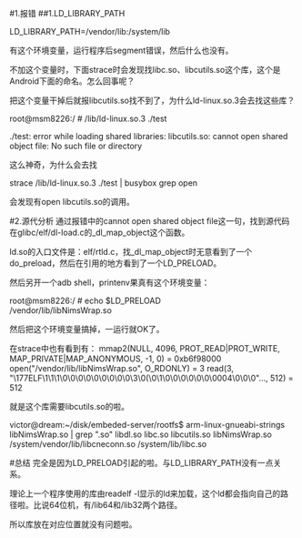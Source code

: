 #1.报错
##1.LD_LIBRARY_PATH

LD_LIBRARY_PATH=/vendor/lib:/system/lib

有这个环境变量，运行程序后segment错误，然后什么也没有。

不加这个变量时，下面strace时会发现找libc.so、libcutils.so这个库，这个是Android下面的命名。怎么回事呢？

把这个变量干掉后就报libcutils.so找不到了，为什么ld-linux.so.3会去找这些库？

root@msm8226:/ # /lib/ld-linux.so.3 ./test

./test: error while loading shared libraries: libcutils.so: cannot open shared object file: No such file or directory

这么神奇，为什么会去找

strace /lib/ld-linux.so.3 ./test | busybox grep open

会发现有open libcutils.so的调用。

#2.源代分析
通过报错中的cannot open shared object file这一句，找到源代码在glibc/elf/dl-load.c的_dl_map_object这个函数。

ld.so的入口文件是：elf/rtld.c，找_dl_map_object时无意看到了一个do_preload，然后在引用的地方看到了一个LD_PRELOAD。

然后另开一个adb shell，printenv果真有这个环境变量：

root@msm8226:/ # echo $LD_PRELOAD                                              
/vendor/lib/libNimsWrap.so

然后把这个环境变量搞掉，一运行就OK了。

在strace中也有看到有：
mmap2(NULL, 4096, PROT_READ|PROT_WRITE, MAP_PRIVATE|MAP_ANONYMOUS, -1, 0) = 0xb6f98000
open("/vendor/lib/libNimsWrap.so", O_RDONLY) = 3
read(3, "\177ELF\1\1\1\0\0\0\0\0\0\0\0\0\3\0(\0\1\0\0\0\0\0\0\0004\0\0\0"..., 512) = 512

就是这个库需要libcutils.so的啦。

victor@dream:~/disk/embeded-server/rootfs$ arm-linux-gnueabi-strings libNimsWrap.so | grep "\.so"
libdl.so
libc.so
libcutils.so
libNimsWrap.so
/system/vendor/lib/libcneconn.so
/system/lib/libc.so

#总结
完全是因为LD_PRELOAD引起的啦。与LD_LIBRARY_PATH没有一点关系。

理论上一个程序使用的库由readelf -l显示的ld来加载，这个ld都会指向自己的路径啦。比说64位机，有/lib64和/lib32两个路径。

所以库放在对应位置就没有问题啦。


